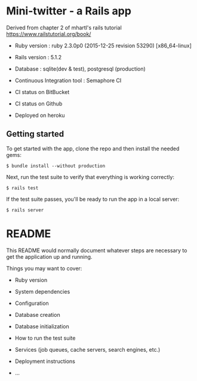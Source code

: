 
# Mini-twitter - a Rails app

Derived from chapter 2 of mhartl's rails tutorial  https://www.railstutorial.org/book/ 

* Ruby version : ruby 2.3.0p0 (2015-12-25 revision 53290) [x86_64-linux]

* Rails version : 5.1.2

* Database : sqlite(dev & test), postgresql (production)

* Continuous Integration tool : Semaphore CI 

* CI status on BitBucket 

* CI status on Github

* Deployed on heroku

## Getting started

To get started with the app, clone the repo and then install the needed gems:

```
$ bundle install --without production
```

Next, run the test suite to verify that everything is working correctly:

```
$ rails test
```

If the test suite passes, you'll be ready to run the app in a local server:

```
$ rails server
```




# README

This README would normally document whatever steps are necessary to get the
application up and running.

Things you may want to cover:

* Ruby version

* System dependencies

* Configuration

* Database creation

* Database initialization

* How to run the test suite

* Services (job queues, cache servers, search engines, etc.)

* Deployment instructions

* ...

